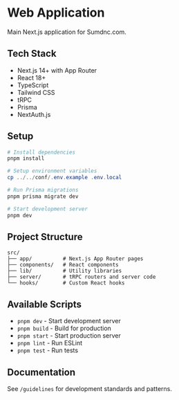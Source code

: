 # Web Application

Main Next.js application for Sumdnc.com.

## Tech Stack

- Next.js 14+ with App Router
- React 18+
- TypeScript
- Tailwind CSS
- tRPC
- Prisma
- NextAuth.js

## Setup

```powershell
# Install dependencies
pnpm install

# Setup environment variables
cp ../../conf/.env.example .env.local

# Run Prisma migrations
pnpm prisma migrate dev

# Start development server
pnpm dev
```

## Project Structure

```
src/
├── app/          # Next.js App Router pages
├── components/   # React components
├── lib/          # Utility libraries
├── server/       # tRPC routers and server code
└── hooks/        # Custom React hooks
```

## Available Scripts

- `pnpm dev` - Start development server
- `pnpm build` - Build for production
- `pnpm start` - Start production server
- `pnpm lint` - Run ESLint
- `pnpm test` - Run tests

## Documentation

See `/guidelines` for development standards and patterns.
